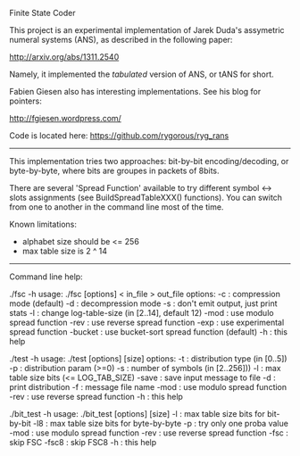 Finite State Coder

This project is an experimental implementation of Jarek Duda's assymetric
numeral systems (ANS), as described in the following paper:

http://arxiv.org/abs/1311.2540

Namely, it implemented the _tabulated_ version of ANS, or tANS for
short.

Fabien Giesen also has interesting implementations. See his
blog for pointers:

http://fgiesen.wordpress.com/

Code is located here: https://github.com/rygorous/ryg_rans

-------------------

This implementation tries two approaches: bit-by-bit encoding/decoding,
or byte-by-byte, where bits are groupes in packets of 8bits.

There are several 'Spread Function' available to try different
symbol <-> slots assignments (see BuildSpreadTableXXX() functions).
You can switch from one to another in the command line most of the time.

Known limitations:
  - alphabet size should be <= 256
  - max table size is 2 ^ 14

-------------------

Command line help:

./fsc -h
usage: ./fsc [options] < in_file > out_file
options:
-c           : compression mode (default)
-d           : decompression mode
-s           : don't emit output, just print stats
-l           : change log-table-size (in [2..14], default 12)
-mod         : use modulo spread function
-rev         : use reverse spread function
-exp         : use experimental spread function
-bucket      : use bucket-sort spread function (default)
-h           : this help


./test -h
usage: ./test [options] [size]
options:
-t <int>           : distribution type (in [0..5])
-p <int>           : distribution param (>=0)
-s <int>           : number of symbols (in [2..256]))
-l <int>           : max table size bits (<= LOG_TAB_SIZE)
-save <string>     : save input message to file
-d                 : print distribution
-f <string>        : message file name
-mod               : use modulo spread function
-rev               : use reverse spread function
-h                 : this help


./bit_test -h
usage: ./bit_test [options] [size]
-l <int>           : max table size bits for bit-by-bit
-l8 <int>          : max table size bits for byte-by-byte
-p <int>           : try only one proba value
-mod               : use modulo spread function
-rev               : use reverse spread function
-fsc               : skip FSC
-fsc8              : skip FSC8
-h                 : this help

